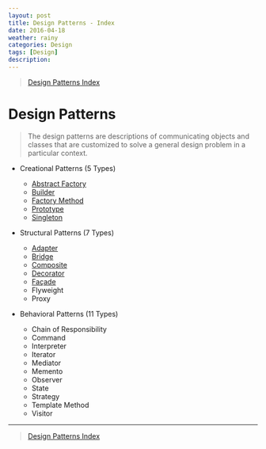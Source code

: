 ```yaml
---
layout: post
title: Design Patterns - Index
date: 2016-04-18
weather: rainy
categories: Design 
tags: [Design]
description: 
---
```


> [Design Patterns Index](http://raysxysun.github.io/categories/#Design)

# Design Patterns

>The design patterns are descriptions of communicating objects and classes that are customized to solve a general design problem in a particular context. 

- Creational Patterns (5 Types)
	- [Abstract Factory](http://raysxysun.github.io/design/2016/04/19/DesignPatterns-Abstract-Factory/)
	- [Builder](http://raysxysun.github.io/design/2016/04/20/DesignPatterns-Builder/)
	- [Factory Method](http://raysxysun.github.io/design/2016/04/20/DesignPatterns-Factory-Method/) 
	- [Prototype](http://raysxysun.github.io/design/2016/04/21/DesignPatterns-Prototype/) 
	- [Singleton](http://raysxysun.github.io/design/2016/04/22/DesignPatterns-Singleton/)


- Structural Patterns (7 Types)
	- [Adapter](http://raysxysun.github.io/design/2016/04/23/DesignPatterns-Adapter/)
	- [Bridge](http://raysxysun.github.io/design/2016/04/26/DesignPatterns-Bridge/) 
	- [Composite](http://raysxysun.github.io/design/2016/04/26/DesignPatterns-Composite/) 
	- [Decorator](http://raysxysun.github.io/design/2016/04/28/DesignPatterns-Decorator/)  
	- [Façade](http://raysxysun.github.io/design/2016/04/28/DesignPatterns-Façade/) 
	- Flyweight 
	- Proxy 


- Behavioral Patterns (11 Types)
	- Chain of Responsibility 
	- Command 
	- Interpreter 
	- Iterator 
	- Mediator 
	- Memento 
	- Observer 
	- State 
	- Strategy 
	- Template Method 
	- Visitor 

---

> [Design Patterns Index](http://raysxysun.github.io/categories/#Design)